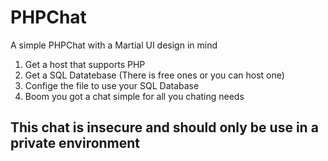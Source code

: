 # PHPChat
A simple PHPChat with a Martial UI design in mind

1. Get a host that supports PHP
2. Get a SQL Datatebase (There is free ones or you can host one)
3. Confige the file to use your SQL Database
4. Boom you got a chat simple for all you chating needs


## This chat is insecure and should only be use in a private environment
